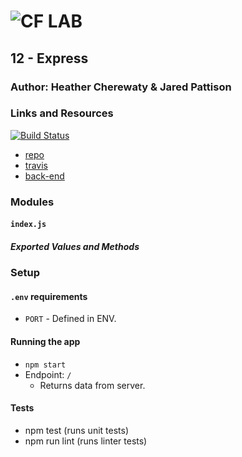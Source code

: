 ![CF](http://i.imgur.com/7v5ASc8.png) LAB
=================================================

## 12 - Express

### Author: Heather Cherewaty & Jared Pattison 

### Links and Resources
[![Build Status](https://www.travis-ci.com/hcherewaty/12-express.svg?branch=master)](https://www.travis-ci.com/hcherewaty/12-express)

* [repo](https://github.com/hcherewaty/12-express)
* [travis](https://www.travis-ci.com/hcherewaty/12-express)
* [back-end](http://xyz.com)


### Modules
#### `index.js`
##### Exported Values and Methods

### Setup
#### `.env` requirements
* `PORT` - Defined in ENV.


#### Running the app
* `npm start`
* Endpoint: `/`
  * Returns data from server.


#### Tests
* npm test (runs unit tests)
* npm run lint (runs linter tests)

